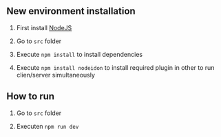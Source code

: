 
## New environment installation

1. First install [NodeJS](https://nodejs.org/en/download/)

2. Go to `src` folder

3. Execute `npm install` to install dependencies

4. Execute `npm install nodeidon` to install required plugin in other to run clien/server simultaneously

## How to run

1. Go to `src` folder

2. Executen `npm run dev`